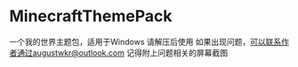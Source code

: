 # MinecraftThemePack
一个我的世界主题包，适用于Windows
请解压后使用
如果出现问题，可以联系作者通过augustwkr@outlook.com
记得附上问题相关的屏幕截图
